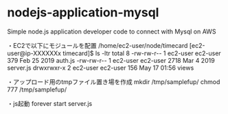 # nodejs-application-mysql
Simple node.js application developer code to connect with Mysql on AWS


・EC2で以下にモジュールを配置
/home/ec2-user/node/timecard
[ec2-user@ip-XXXXXXx timecard]$ ls -ltr
total 8
-rw-rw-r-- 1 ec2-user ec2-user  379 Feb 25  2019 auth.js
-rw-rw-r-- 1 ec2-user ec2-user 2718 Mar  4  2019 server.js
drwxrwxr-x 2 ec2-user ec2-user  156 May 17 01:56 views

・アップロード用のtmpファイル置き場を作成
mkdir /tmp/samplefup/
chmod 777 /tmp/samplefup/

・js起動
forever start server.js
